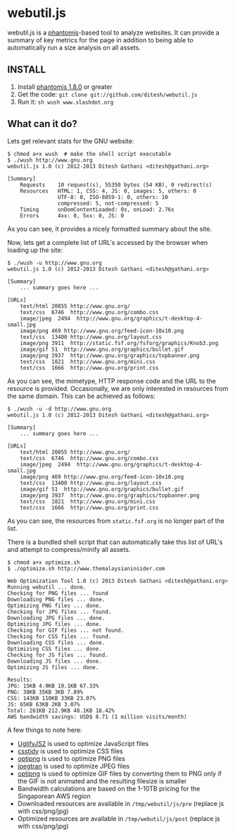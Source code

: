 webutil.js
==========

webutil.js is a [phantomjs](http://phantomjs.org)-based tool to analyze websites. It can provide a summary of key metrics for the page in addition to being able to automatically run a size analysis on all assets.

INSTALL
-------

1. Install [phantomjs 1.8.0](http://phantomjs.org/download.html) or greater
2. Get the code: `git clone git://github.com/ditesh/webutil.js`
3. Run it: `sh wush www.slashdot.org`

What can it do?
---------------

Lets get relevant stats for the GNU website:

    $ chmod a+x wush  # make the shell script executable
    $ ./wush http://www.gnu.org
    webutil.js 1.0 (c) 2012-2013 Ditesh Gathani <ditesh@gathani.org>

    [Summary]
        Requests    10 request(s), 55350 bytes (54 KB), 0 redirect(s)
        Resources   HTML: 1, CSS: 4, JS: 0, images: 5, others: 0
                    UTF-8: 0, ISO-8859-1: 0, others: 10
                    compressed: 5, not-compressed: 5
        Timing      onDomContentLoaded: 0s, onLoad: 2.76s
        Errors      4xx: 0, 5xx: 0, JS: 0

As you can see, it provides a nicely formatted summary about the site.

Now, lets get a complete list of URL's accessed by the browser when loading up the site:

    $ ./wush -u http://www.gnu.org
    webutil.js 1.0 (c) 2012-2013 Ditesh Gathani <ditesh@gathani.org>

    [Summary]
        ... summary goes here ...

    [URLs]
        text/html 20855 http://www.gnu.org/
        text/css  6746  http://www.gnu.org/combo.css
        image/jpeg  2494  http://www.gnu.org/graphics/t-desktop-4-small.jpg
        image/png 469 http://www.gnu.org/feed-icon-10x10.png
        text/css  13400 http://www.gnu.org/layout.css
        image/png 3911  http://static.fsf.org/fsforg/graphics/Knob3.png
        image/gif 51  http://www.gnu.org/graphics/bullet.gif
        image/png 3937  http://www.gnu.org/graphics/topbanner.png
        text/css  1821  http://www.gnu.org/mini.css
        text/css  1666  http://www.gnu.org/print.css

As you can see, the mimetype, HTTP response code and the URL to the resource is provided. Occasionally, we are only interested in resources from the same domain. This can be achieved as follows:

    $ ./wush -u -d http://www.gnu.org
    webutil.js 1.0 (c) 2012-2013 Ditesh Gathani <ditesh@gathani.org>

    [Summary]
        ... summary goes here ...

    [URLs]
        text/html 20855 http://www.gnu.org/
        text/css  6746  http://www.gnu.org/combo.css
        image/jpeg  2494  http://www.gnu.org/graphics/t-desktop-4-small.jpg
        image/png 469 http://www.gnu.org/feed-icon-10x10.png
        text/css  13400 http://www.gnu.org/layout.css
        image/gif 51  http://www.gnu.org/graphics/bullet.gif
        image/png 3937  http://www.gnu.org/graphics/topbanner.png
        text/css  1821  http://www.gnu.org/mini.css
        text/css  1666  http://www.gnu.org/print.css

As you can see, the resources from `static.fsf.org` is no longer part of the list.

There is a bundled shell script that can automatically take this list of URL's and attempt to compress/minify all assets.

    $ chmod a+x optimize.sh
    $ ./optimize.sh http://www.themalaysianinsider.com

    Web Optimization Tool 1.0 (c) 2013 Ditesh Gathani <ditesh@gathani.org>
    Running webutil ... done.
    Checking for PNG files ... found
    Downloading PNG files ... done.
    Optimizing PNG files ... done.
    Checking for JPG files ... found.
    Downloading JPG files ... done.
    Optimizing JPG files ... done.
    Checking for GIF files ... not found.
    Checking for CSS files ... found.
    Downloading CSS files ... done.
    Optimizing CSS files ... done.
    Checking for JS files ... found.
    Downloading JS files ... done.
    Optimizing JS files ... done.

    Results:
    JPG: 15KB 4.9KB 10.1KB 67.33%
    PNG: 38KB 35KB 3KB 7.89%
    CSS: 143KB 110KB 33KB 23.07%
    JS: 65KB 63KB 2KB 3.07%
    Total: 261KB 212.9KB 48.1KB 18.42%
    AWS bandwidth savings: USD$ 8.71 (1 million visits/month)

A few things to note here:

* [UglifyJS2](https://github.com/mishoo/UglifyJS2) is used to optimize JavaScript files
* [csstidy](http://csstidy.sourceforge.net/) is used to optimize CSS files
* [optipng](http://optipng.sourceforge.net/) is used to optimize PNG files
* [jpegtran](http://jpegclub.org/jpegtran/) is used to optimize JPEG files
* [optipng](http://optipng.sourceforge.net/) is used to optimize GIF files by converting them to PNG only if the GIF is not animated and the resulting filesize is smaller
* Bandwidth calculations are based on the 1-10TB pricing for the Singaporean AWS region
* Downloaded resources are available in `/tmp/webutil/js/pre` (replace js with css/png/jpg)
* Optimized resources are available in `/tmp/webutil/js/post` (replace js with css/png/jpg)


